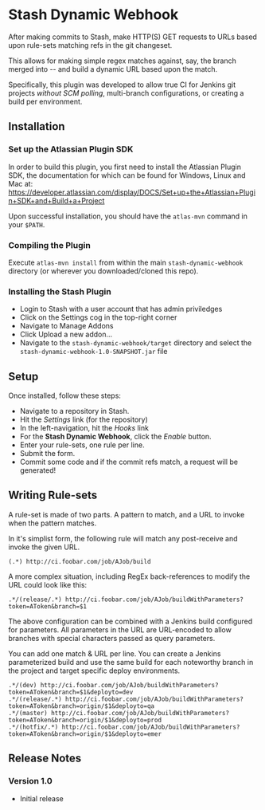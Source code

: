# Stash Dynamic Webhook

After making commits to Stash, make HTTP(S) GET requests to URLs based upon rule-sets matching refs in the git changeset.

This allows for making simple regex matches against, say, the branch merged into -- and build a dynamic URL based upon the match.

Specifically, this plugin was developed to allow true CI for Jenkins git projects *without SCM polling*, multi-branch configurations, or creating a build per environment.

## Installation
### Set up the Atlassian Plugin SDK
In order to build this plugin, you first need to install the Atlassian Plugin SDK, the documentation for which can be found for Windows, Linux and Mac at:
https://developer.atlassian.com/display/DOCS/Set+up+the+Atlassian+Plugin+SDK+and+Build+a+Project

Upon successful installation, you should have the `atlas-mvn` command in your `$PATH`.

### Compiling the Plugin
Execute `atlas-mvn install` from within the main `stash-dynamic-webhook` directory (or wherever you downloaded/cloned this repo).

### Installing the Stash Plugin
-  Login to Stash with a user account that has admin priviledges
-  Click on the Settings cog in the top-right corner
-  Navigate to Manage Addons
-  Click Upload a new addon...
-  Navigate to the `stash-dynamic-webhook/target` directory and select the `stash-dynamic-webhook-1.0-SNAPSHOT.jar` file

## Setup

Once installed, follow these steps:
-  Navigate to a repository in Stash.
-  Hit the *Settings* link (for the repository)
-  In the left-navigation, hit the *Hooks* link
-  For the **Stash Dynamic Webhook**, click the *Enable* button.
-  Enter your rule-sets, one rule per line.
-  Submit the form.
-  Commit some code and if the commit refs match, a request will be generated!

## Writing Rule-sets

A rule-set is made of two parts. A pattern to match, and a URL to invoke when the pattern matches.

In it's simplist form, the following rule will match any post-receive and invoke the given URL.
```
(.*) http://ci.foobar.com/job/AJob/build
```

A more complex situation, including RegEx back-references to modify the URL could look like this:
```
.*/(release/.*) http://ci.foobar.com/job/AJob/buildWithParameters?token=AToken&branch=$1
```
The above configuration can be combined with a Jenkins build configured for parameters.
All parameters in the URL are URL-encoded to allow branches with special characters passed as 
query parameters.


You can add one match & URL per line. You can create a Jenkins parameterized build and use the same
build for each noteworthy branch in the project and target specific deploy environments.
```
.*/(dev) http://ci.foobar.com/job/AJob/buildWithParameters?token=AToken&branch=$1&deployto=dev
.*/(release/.*) http://ci.foobar.com/job/AJob/buildWithParameters?token=AToken&branch=origin/$1&deployto=qa
.*/(master) http://ci.foobar.com/job/AJob/buildWithParameters?token=AToken&branch=origin/$1&deployto=prod
.*/(hotfix/.*) http://ci.foobar.com/job/AJob/buildWithParameters?token=AToken&branch=origin/$1&deployto=emer
```

## Release Notes
### Version 1.0
-  Initial release
